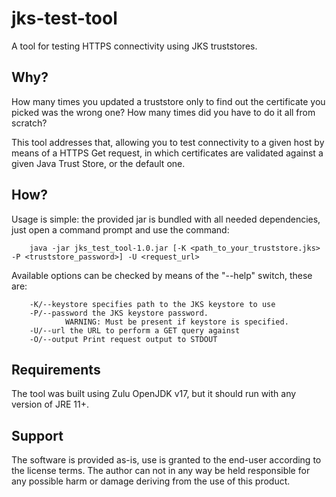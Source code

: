 # jks-test-tool
 A tool for testing HTTPS connectivity using JKS truststores.
 
 ## Why?
 
 How many times you updated a truststore only to find out the certificate you picked was the wrong one?
 How many times did you have to do it all from scratch?
 
 This tool addresses that, allowing you to test connectivity to a given host by means of a HTTPS Get request, in which certificates are validated against a given Java Trust Store, or the default one.
 
 ## How? 
 
 Usage is simple: the provided jar is bundled with all needed dependencies, just open a command prompt and use the command: 

        java -jar jks_test_tool-1.0.jar [-K <path_to_your_truststore.jks> -P <truststore_password>] -U <request_url>

 Available options can be checked by means of the "--help" switch, these are:

        -K/--keystore specifies path to the JKS keystore to use
        -P/--password the JKS keystore password.
                WARNING: Must be present if keystore is specified.
        -U/--url the URL to perform a GET query against
        -O/--output Print request output to STDOUT
 
 ## Requirements
 The tool was built using Zulu OpenJDK v17, but it should run with any version of JRE 11+.
 
 ## Support 
 The software is provided as-is, use is granted to the end-user according to the license terms. 
 The author can not in any way be held responsible for any possible harm or damage deriving from the use of this product.
 
